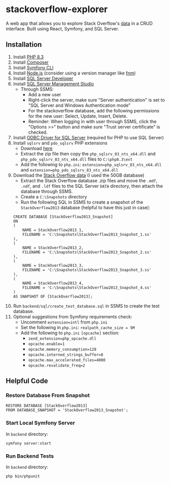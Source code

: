# stackoverflow-explorer
A web app that allows you to explore Stack Overflow's [data](https://data.stackexchange.com/) in a CRUD interface. Built using React, Symfony, and SQL Server.

## Installation
1. Install [PHP 8.3](https://windows.php.net/download#php-8.3)
1. Install [Composer](https://getcomposer.org/download/)
1. Install [Symfony CLI](https://symfony.com/download)
1. Install [Node.js](https://nodejs.org/en/download/) (consider using a version manager like [fnm](https://github.com/Schniz/fnm))
1. Install [SQL Server Developer](https://www.microsoft.com/en-us/sql-server/sql-server-downloads)
1. Install [SQL Server Management Studio](https://docs.microsoft.com/en-us/sql/ssms/download-sql-server-management-studio-ssms)
   - Through SSMS:
     - Add a new user
     - Right-click the server, make sure "Server authentication" is set to "SQL Server and Windows Authentication mode"
     - For the stackoverflow database, add the following permissions for the new user: Select, Update, Insert, Delete.
     - Reminder: When logging in with user through SSMS, click the "Options >>" button and make sure "Trust server certificate" is checked.
1. Install [ODBC Driver for SQL Server](https://learn.microsoft.com/en-us/sql/connect/odbc/download-odbc-driver-for-sql-server?view=sql-server-ver16) (required for PHP to use SQL Server)
1. Install `sqlsrv` and `pdo_sqlsrv` PHP extensions
    - Download [here](https://github.com/microsoft/msphpsql/releases)
    - Extract the zip file then copy the `php_sqlsrv_83_nts_x64.dll` and `php_pdo_sqlsrv_83_nts_x64.dll` files to `C:\php8.3\ext`
    - Add the following to `php.ini`: `extension=php_sqlsrv_83_nts_x64.dll` and `extension=php_pdo_sqlsrv_83_nts_x64.dll`
1. Download the [Stack Overflow data](https://www.brentozar.com/archive/2015/10/how-to-download-the-stack-overflow-database-via-bittorrent/) (I used the 50GB database)
    - Extract the Stack Overflow database .zip files and move the `.mdf`, `.ndf`, and `.ldf` files to the SQL Server `DATA` directory, then attach the database through SSMS.
    - Create a `C:\Snapshots` directory
    - Run the following SQL in SSMS to create a snapshot of the `StackOverflow2013` database (helpful to have this just in case):
    ```tsql
    CREATE DATABASE [StackOverflow2013_Snapshot]
    ON
    (
        NAME = StackOverflow2013_1,
        FILENAME = 'C:\Snapshots\StackOverflow2013_Snapshot_1.ss'
    ),
    (
        NAME = StackOverflow2013_2,
        FILENAME = 'C:\Snapshots\StackOverflow2013_Snapshot_2.ss'
    ),
    (
        NAME = StackOverflow2013_3,
        FILENAME = 'C:\Snapshots\StackOverflow2013_Snapshot_3.ss'
    ),
    (
        NAME = StackOverflow2013_4,
        FILENAME = 'C:\Snapshots\StackOverflow2013_Snapshot_4.ss'
    )
    AS SNAPSHOT OF [StackOverflow2013];
    ```
1. Run `backend/sql/create_test_database.sql` in SSMS to create the test database.
1. Optional suggestions from Symfony requirements check:
    - Uncomment `extension=intl` from `php.ini`
    - Set the following in `php.ini`: `realpath_cache_size = 5M`
    - Add the following to `php.ini` `[opcache]` section:
        - `zend_extension=php_opcache.dll`
        - `opcache.enable=1`
        - `opcache.memory_consumption=128`
        - `opcache.interned_strings_buffer=8`
        - `opcache.max_accelerated_files=4000`
        - `opcache.revalidate_freq=2`

## Helpful Code
### Restore Database From Snapshot
```tsql
RESTORE DATABASE [StackOverflow2013]
FROM DATABASE_SNAPSHOT = 'StackOverflow2013_Snapshot';
```

### Start Local Symfony Server
In `backend` directory:
```
symfony server:start
```

### Run Backend Tests
In `backend` directory:
```
php bin/phpunit
```